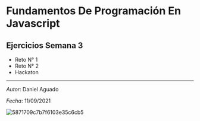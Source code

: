 # Fundamentos De Programación En Javascript
## Ejercicios Semana 3
* Reto N° 1
* Reto N° 2
* Hackaton

<hr>

*Autor*: Daniel Aguado

*Fecha*: 11/09/2021

![5871709c7b7f6103e35c6cb5](https://user-images.githubusercontent.com/18519933/131723326-d9bcb37f-6eb3-40d9-889a-9eec0f6dc51c.png)

